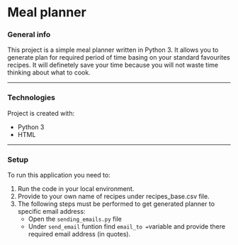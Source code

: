 # Meal planner

### General info

This project is a simple meal planner written in Python 3. It allows you to generate plan for required period of time basing on your standard favourites recipes. It will definetely save your time because you will not waste time thinking about what to cook. 
***

### Technologies

Project is created with:
* Python  3
* HTML 
***

### Setup

To run this application you need to: 
1. Run the code in your local environment.
2. Provide to your own name of recipes under recipes_base.csv file.
3. The following steps must be performed to get generated planner to specific email address:
    * Open the `sending_emails.py` file
    * Under `send_email` funtion find `email_to =`variable and provide there  required email address (in quotes).